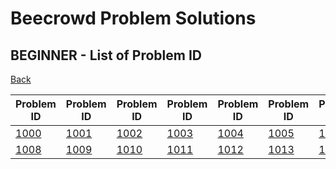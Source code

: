 # Beecrowd Problem Solutions

## BEGINNER - List of Problem ID

[Back](./..)

| Problem ID | Problem ID | Problem ID | Problem ID | Problem ID | Problem ID | Problem ID | Problem ID |
| -- | -- | -- | -- | -- | -- | -- | -- |
| [1000](./solutions/1000.md) | [1001](./solutions/1001.md) | [1002](./solutions/1002.md) | [1003](./solutions/1003.md) | [1004](./solutions/1004.md) | [1005](./solutions/1005.md) | [1006](./solutions/1006.md) | [1007](./solutions/1007.md) |
| [1008](./solutions/1008.md) | [1009](./solutions/1009.md) | [1010](./solutions/1010.md) | [1011](./solutions/1011.md) | [1012](./solutions/1012.md) | [1013](./solutions/1013.md) | [1014](./solutions/1014.md) | [1015](./solutions/1015.md) |

